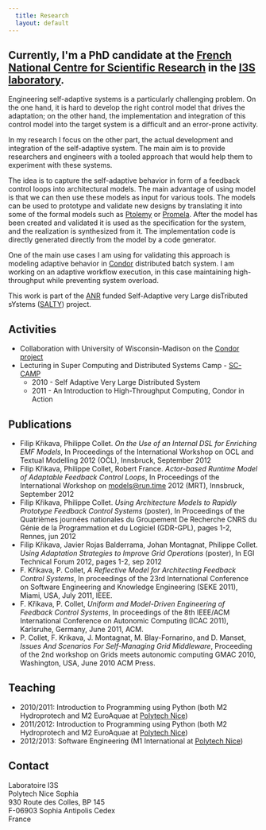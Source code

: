 ```yaml
---
  title: Research
  layout: default
---
```


## Currently, I'm a PhD candidate at the [French National Centre for Scientific Research][CNRS] in the [I3S laboratory][I3S]. ##


Engineering self-adaptive systems is a particularly challenging problem. On the
one hand, it is hard to develop the right control model that drives the
adaptation; on the other hand, the implementation and integration of this
control model into the target system is a difficult and an error-prone activity.

In my research I focus on the other part, the actual development and integration
of the self-adaptive system. The main aim is to provide researchers and
engineers with a tooled approach that would help them to experiment with these
systems.

The idea is to capture the self-adaptive behavior in form of a feedback control
loops into architectural models. The main advantage of using model is that we
can then use these models as input for various tools. The models can be used to
prototype and validate new designs by translating it into some of the formal
models such as [Ptolemy][] or [Promela][]. After the model has been created and
validated it is used as the specification for the system, and the realization is
synthesized from it. The implementation code is directly generated directly from
the model by a code generator.

One of the main use cases I am using for validating this approach is modeling
adaptive behavior in [Condor][] distributed batch system. I am working on an
adaptive workflow execution, in this case maintaining high- throughput while
preventing system overload.

This work is part of the [ANR][] funded Self-Adaptive very Large disTributed sYstems ([SALTY][]) project. 

## Activities 

* Collaboration with University of Wisconsin-Madison on the [Condor project][condor]
* Lecturing in Super Computing and Distributed Systems Camp - [SC-CAMP][]
  * 2010 - Self Adaptive Very Large Distributed System 
  * 2011 - An Introduction to High-Throughput Computing, Condor in Action

## Publications

* Filip Křikava, Philippe Collet. _On the Use of an Internal DSL for Enriching
  EMF Models_, In Proceedings of the International Workshop on OCL and Textual
  Modelling 2012 (OCL), Innsbruck, September 2012
* Filip Křikava, Philippe Collet, Robert France. _Actor-based Runtime Model of
  Adaptable Feedback Control Loops_, In Proceedings of the International
  Workshop on models@run.time 2012 (MRT), Innsbruck, September 2012
* Filip Křikava, Philippe Collet. _Using Architecture Models to Rapidly
  Prototype Feedback Control Systems_ (poster), In Proceedings of the Quatrièmes
  journées nationales du Groupement De Recherche CNRS du Génie de la
  Programmation et du Logiciel (GDR-GPL), pages 1-2, Rennes, jun 2012
* Filip Křikava, Javier Rojas Balderrama, Johan Montagnat, Philippe Collet.
  _Using Adaptation Strategies to Improve Grid Operations_ (poster), In EGI
  Technical Forum 2012, pages 1-2, sep 2012
* F. Křikava, P. Collet, _A Reflective Model for Architecting Feedback Control
  Systems_, In proceedings of the 23rd International Conference on Software
  Engineering and Knowledge Engineering (SEKE 2011), Miami, USA, July 2011,
  IEEE.
* F. Křikava, P. Collet, _Uniform and Model-Driven Engineering of Feedback
  Control Systems_, In proceedings of the 8th IEEE/ACM International Conference
  on Autonomic Computing (ICAC 2011), Karlsruhe, Germany, June 2011, ACM.
* P. Collet, F. Krikava, J. Montagnat, M. Blay-Fornarino, and D. Manset, _Issues
  And Scenarios For Self-Managing Grid Middleware_, Proceeding of the 2nd
  workshop on Grids meets autonomic computing GMAC 2010, Washington, USA, June
  2010 ACM Press.

## Teaching 
* 2010/2011: Introduction to Programming using Python (both M2 Hydroprotech and
  M2 EuroAquae at [Polytech Nice][])
* 2011/2012: Introduction to Programming using Python (both M2 Hydroprotech and
  M2 EuroAquae at [Polytech Nice][])
* 2012/2013: Software Engineering (M1 International at [Polytech Nice][])

## Contact 

Laboratoire I3S  
Polytech Nice Sophia  
930 Route des Colles, BP 145  
F-06903 Sophia Antipolis Cedex  
France

[philippe]: http://www.i3s.unice.fr/~collet/
[johan]: http://www.i3s.unice.fr/~johan/
[MODALIS]: http://modalis.i3s.unice.fr/
[I3S]: http://www.i3s.unice.fr/I3S/
[CNRS]: http://www.cnrs.fr/
[ANR]: http://www.agence-nationale-recherche.fr/
[SALTY]: https://salty.unice.fr/
[Condor]: http://www.cs.wisc.edu/condor/
[SC-CAMP]: http://www.sc-camp.org/
[UNS]: http://www.unice.fr/
[Promela]: http://spinroot.com/
[Ptolemy]: http://ptolemy.eecs.berkeley.edu/ptolemyII/
[Polytech Nice]: http://www.polytech.unice.fr/